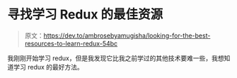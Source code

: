 # 寻找学习 Redux 的最佳资源

> 原文：<https://dev.to/ambrosebyamugisha/looking-for-the-best-resources-to-learn-redux-54bc>

我刚刚开始学习 redux，但是我发现它比我之前学过的其他技术要难一些，我想知道学习 redux 的最好方法。